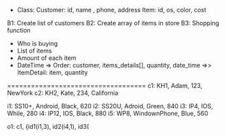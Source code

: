 + Class:
Customer: id, name , phone, address
Item: id, os, color, cost

B1: Create list of customers
B2: Create array of items in store
B3: Shopping function
+ Who is buying
+ List of items
+ Amount of each item
+ DateTime
=> Order: customer, items_details[], quantity, date_time
=>> ItemDetail: item, quantity

===================================
c1: KH1, Adam, 123, NewYork
c2: KH2, Kate, 234, California

i1: SS10+, Android, Black, 620
i2: SS20U, Adroid, Green, 840
i3: IP4, IOS, While, 280
i4: IP12, IOS, Black, 880
i5: WP8, WindownPhone, Blue, 560

o1: c1, {id1(i1,3), id2(i4,1), id3(


